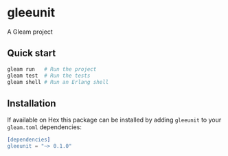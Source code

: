 # gleeunit

A Gleam project

## Quick start

```sh
gleam run   # Run the project
gleam test  # Run the tests
gleam shell # Run an Erlang shell
```

## Installation

If available on Hex this package can be installed by adding `gleeunit` 
to your `gleam.toml` dependencies:

```erlang
[dependencies]
gleeunit = "~> 0.1.0"
```
